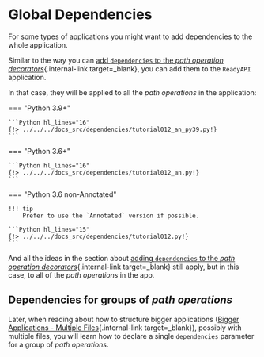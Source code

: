 # Global Dependencies

For some types of applications you might want to add dependencies to the whole application.

Similar to the way you can [add `dependencies` to the _path operation decorators_](dependencies-in-path-operation-decorators.md){.internal-link target=\_blank}, you can add them to the `ReadyAPI` application.

In that case, they will be applied to all the _path operations_ in the application:

=== "Python 3.9+"

    ```Python hl_lines="16"
    {!> ../../../docs_src/dependencies/tutorial012_an_py39.py!}
    ```

=== "Python 3.6+"

    ```Python hl_lines="16"
    {!> ../../../docs_src/dependencies/tutorial012_an.py!}
    ```

=== "Python 3.6 non-Annotated"

    !!! tip
        Prefer to use the `Annotated` version if possible.

    ```Python hl_lines="15"
    {!> ../../../docs_src/dependencies/tutorial012.py!}
    ```

And all the ideas in the section about [adding `dependencies` to the _path operation decorators_](dependencies-in-path-operation-decorators.md){.internal-link target=\_blank} still apply, but in this case, to all of the _path operations_ in the app.

## Dependencies for groups of _path operations_

Later, when reading about how to structure bigger applications ([Bigger Applications - Multiple Files](../../tutorial/bigger-applications.md){.internal-link target=\_blank}), possibly with multiple files, you will learn how to declare a single `dependencies` parameter for a group of _path operations_.
